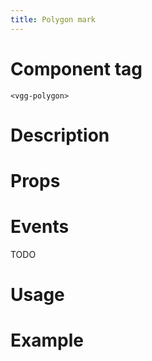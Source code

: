 ```yaml
---
title: Polygon mark
---
```


# Component tag

`<vgg-polygon>`

# Description

# Props

# Events

TODO

# Usage

# Example
